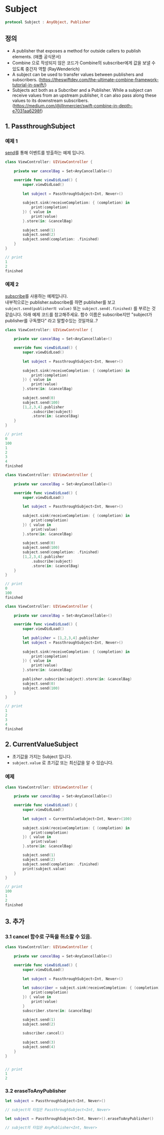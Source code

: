 # Subject 

```swift
protocol Subject : AnyObject, Publisher
```

## 정의
- A publisher that exposes a method for outside callers to publish elements. (애플 공식문서)
- Combine 으로 작성되지 않은 코드가 Combine의 subscriber에게 값을 보낼 수 있도록 중간자 역할 (RayWenderich)
- A subject can be used to transfer values between publishers and subscribers. (https://theswiftdev.com/the-ultimate-combine-framework-tutorial-in-swift/)
- Subjects act both as a Subcriber and a Publisher. While a subject can receive values from an upstream publisher, it can also pass along these values to its downstream subscribers. (https://medium.com/@jllnmercier/swift-combine-in-depth-e7031aa6298f)


## 1. PassthroughSubject

### 예제 1
[send](https://developer.apple.com/documentation/combine/passthroughsubject/3204648-send)를 통해 이벤트를 방출하는 예제 입니다.

```swift
class ViewController: UIViewController {
    
    private var cancelBag = Set<AnyCancellable>()

    override func viewDidLoad() {
        super.viewDidLoad()
        
        let subject = PassthroughSubject<Int, Never>()
        
        subject.sink(receiveCompletion: { (completion) in
            print(completion)
        }) { value in
            print(value)
        }.store(in: &cancelBag)
        
        subject.send(1)
        subject.send(2)
        subject.send(completion: .finished)
    }
}

// print
1
2
finished
```

### 예제 2
[subscribe](https://developer.apple.com/documentation/combine/publisher/3204757-subscribe)를 사용하는 예제입니다.  
내부적으로는 publisher.subscribe를 하면 publisher를 보고 `subject.send(publisher의 value)` 또는 `subject.send(.finished)` 를 부르는 것 같습니다. 아래 예제 코드를 참고해주세요. 
함수 이름은 subscribe지만 "subject가 publisher를 구독했다" 라고 말할수있는 것일까요..?

```swift
class ViewController: UIViewController {
    
    private var cancelBag = Set<AnyCancellable>()

    override func viewDidLoad() {
        super.viewDidLoad()
        
        let subject = PassthroughSubject<Int, Never>()
        
        subject.sink(receiveCompletion: { (completion) in
            print(completion)
        }) { value in
            print(value)
        }.store(in: &cancelBag)
        
        subject.send(0)
        subject.send(100)
        [1,2,3,4].publisher
            .subscribe(subject)
            .store(in: &cancelBag)
    }
}

// print
0
100
1
2
3
4
finished
```

```swift
class ViewController: UIViewController {
    
    private var cancelBag = Set<AnyCancellable>()

    override func viewDidLoad() {
        super.viewDidLoad()
        
        let subject = PassthroughSubject<Int, Never>()
        
        subject.sink(receiveCompletion: { (completion) in
            print(completion)
        }) { value in
            print(value)
        }.store(in: &cancelBag)
        
        subject.send(0)
        subject.send(100)
        subject.send(completion: .finished)
        [1,2,3,4].publisher
            .subscribe(subject)
            .store(in: &cancelBag)
    }
}

// print
0
100
finished
```

```swift
class ViewController: UIViewController {
    
    private var cancelBag = Set<AnyCancellable>()

    override func viewDidLoad() {
        super.viewDidLoad()
        
        let publisher = [1,2,3,4].publisher
        let subject = PassthroughSubject<Int, Never>()
        
        subject.sink(receiveCompletion: { (completion) in
            print(completion)
        }) { value in
            print(value)
        }.store(in: &cancelBag)
        
        publisher.subscribe(subject).store(in: &cancelBag)
        subject.send(0)
        subject.send(100)
    }
}

// print
1
2
3
4
finished
```


## 2. CurrentValueSubject

- 초기값을 가지는 Subject 입니다. 
- `subject.value` 로 초기값 또는 최신값을 알 수 있습니다. 

### 예제

```swift
class ViewController: UIViewController {
    
    private var cancelBag = Set<AnyCancellable>()

    override func viewDidLoad() {
        super.viewDidLoad()
        
        let subject = CurrentValueSubject<Int, Never>(100)
        
        subject.sink(receiveCompletion: { (completion) in
            print(completion)
        }) { value in
            print(value)
        }.store(in: &cancelBag)

        subject.send(1)
        subject.send(2)
        subject.send(completion: .finished)
        print(subject.value)
    }
}

// print
100
1
2
finished
```


## 3. 추가 

### 3.1 cancel 함수로 구독을 취소할 수 있음. 

```swift
class ViewController: UIViewController {
    
    private var cancelBag = Set<AnyCancellable>()

    override func viewDidLoad() {
        super.viewDidLoad()
        
        let subject = PassthroughSubject<Int, Never>()
        
        let subscriber = subject.sink(receiveCompletion: { (completion) in
            print(completion)
        }) { value in
            print(value)
        }
        subscriber.store(in: &cancelBag)

        subject.send(1)
        subject.send(2)
        
        subscriber.cancel()
        
        subject.send(3)
        subject.send(4)
    }
}


// print
1
2
```



### 3.2 eraseToAnyPublisher 

```swift
let subject = PassthroughSubject<Int, Never>()

// subject의 타입은 PassthroughSubject<Int, Never> 
```



```swift
let subject = PassthroughSubject<Int, Never>().eraseToAnyPublisher()

// subject의 타입은 AnyPublisher<Int, Never>
```


